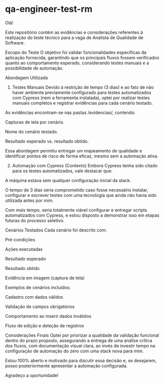 # qa-engineer-test-rm

Olá!

Este repositório contém as evidências e considerações referentes à realização do teste técnico para a vaga de Analista de Qualidade de Software.

Escopo do Teste
O objetivo foi validar funcionalidades específicas da aplicação fornecida, garantindo que os principais fluxos fossem verificados quanto ao comportamento esperado, considerando testes manuais e a possibilidade de automação.

Abordagem Utilizada
1. Testes Manuais
Devido à restrição de tempo (3 dias) e ao fato de não haver ambiente previamente configurado para testes automatizados com Cypress (nem a ferramenta instalada), optei por realizar testes manuais completos e registrar evidências para cada cenário testado.

As evidências encontram-se nas pastas /evidencias/, contendo:

Capturas de tela por cenário.

Nome do cenário testado.

Resultado esperado vs. resultado obtido.

Essa abordagem permitiu entregar um mapeamento de qualidade e identificar pontos de risco de forma eficaz, mesmo sem a automação ativa.

2. Automação com Cypress (Contexto)
Embora Cypress tenha sido citado para os testes automatizados, vale destacar que:

A máquina estava sem qualquer configuração inicial da stack.

O tempo de 3 dias seria comprometido caso fosse necessário instalar, configurar e escrever testes com uma tecnologia que ainda não havia sido utilizada antes por mim.

Com mais tempo, seria totalmente viável configurar e entregar scripts automatizados com Cypress, e estou disposto a demonstrar isso em etapas futuras do processo seletivo.

Cenários Testados
Cada cenário foi descrito com:

Pré-condições

Ações executadas

Resultado esperado

Resultado obtido

Evidência em imagem (captura de tela)

Exemplos de cenários incluídos:

Cadastro com dados válidos

Validação de campos obrigatórios

Comportamento ao inserir dados inválidos

Fluxo de edição e deleção de registros

Considerações Finais
Optei por priorizar a qualidade da validação funcional dentro do prazo proposto, assegurando a entrega de uma análise crítica dos fluxos, com documentação visual clara, ao invés de investir tempo na configuração de automação do zero com uma stack nova para mim.

Estou 100% aberto e motivado para discutir essa decisão e, se desejarem, posso posteriormente apresentar a automação configurada.

Agradeço a oportunidade!


